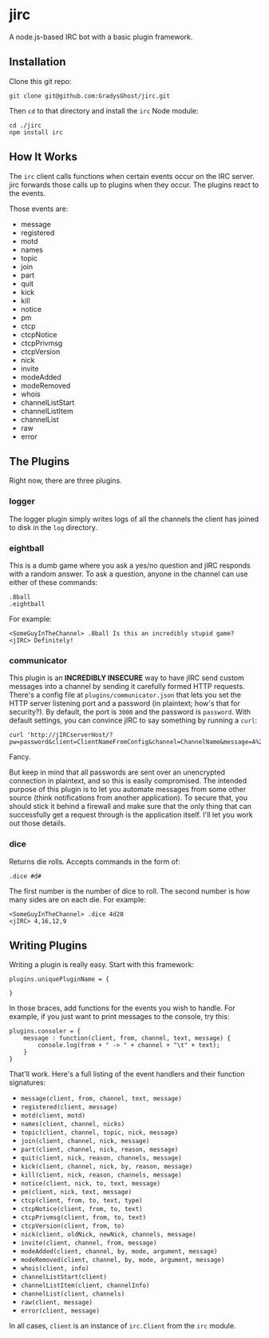 jirc
====

A node.js-based IRC bot with a basic plugin framework.

## Installation

Clone this git repo:

    git clone git@github.com:GradysGhost/jirc.git

Then `cd` to that directory and install the `irc` Node module:

    cd ./jirc
    npm install irc

## How It Works

The `irc` client calls functions when certain events occur on the IRC server. jirc forwards those calls up to plugins when they occur. The plugins react to the events.

Those events are:

 * message
 * registered
 * motd
 * names
 * topic
 * join
 * part
 * quit
 * kick
 * kill
 * notice
 * pm
 * ctcp
 * ctcpNotice
 * ctcpPrivmsg
 * ctcpVersion
 * nick
 * invite
 * modeAdded
 * modeRemoved
 * whois
 * channelListStart
 * channelListItem
 * channelList
 * raw
 * error

## The Plugins

Right now, there are three plugins.

### logger

The logger plugin simply writes logs of all the channels the client has joined to disk in the `log` directory.

### eightball

This is a dumb game where you ask a yes/no question and jIRC responds with a random answer. To ask a question, anyone in the channel can use either of these commands:

    .8ball
    .eightball

For example:

    <SomeGuyInTheChannel> .8ball Is this an incredibly stupid game?
    <jIRC> Definitely!

### communicator

This plugin is an **INCREDIBLY INSECURE** way to have jIRC send custom messages into a channel by sending it carefully formed HTTP requests. There's a config file at `plugins/communicator.json` that lets you set the HTTP server listening port and a password (in plaintext; how's that for security?). By default, the port is `3000` and the password is `password`. With default settings, you can convince jIRC to say something by running a `curl`:

    curl 'http://jIRCserverHost/?pw=password&client=ClientNameFromConfig&channel=ChannelName&message=A%20message'

Fancy.

But keep in mind that all passwords are sent over an unencrypted connection in plaintext, and so this is easily compromised. The intended purpose of this plugin is to let you automate messages from some other source (think notifications from another application). To secure that, you should stick it behind a firewall and make sure that the only thing that can successfully get a request through is the application itself. I'll let you work out those details.

### dice

Returns die rolls. Accepts commands in the form of:

    .dice #d#

The first number is the number of dice to roll. The second number is how many sides are on each die. For example:

    <SomeGuyInTheChannel> .dice 4d20
    <jIRC> 4,16,12,9

## Writing Plugins

Writing a plugin is really easy. Start with this framework:

    plugins.uniquePluginName = {
    
    }

In those braces, add functions for the events you wish to handle. For example, if you just want to print messages to the console, try this:

    plugins.consoler = {
        message : function(client, from, channel, text, message) {
            console.log(from + " -> " + channel + "\t" + text);
        }
    }

That'll work. Here's a full listing of the event handlers and their function signatures:

 * `message(client, from, channel, text, message)`
 * `registered(client, message)`
 * `motd(client, motd)`
 * `names(client, channel, nicks)`
 * `topic(client, channel, topic, nick, message)`
 * `join(client, channel, nick, message)`
 * `part(client, channel, nick, reason, message)`
 * `quit(client, nick, reason, channels, message)`
 * `kick(client, channel, nick, by, reason, message)`
 * `kill(client, nick, reason, channels, message)`
 * `notice(client, nick, to, text, message)`
 * `pm(client, nick, text, message)`
 * `ctcp(client, from, to, text, type)`
 * `ctcpNotice(client, from, to, text)`
 * `ctcpPrivmsg(client, from, to, text)`
 * `ctcpVersion(client, from, to)`
 * `nick(client, oldNick, newNick, channels, message)`
 * `invite(client, channel, from, message)`
 * `modeAdded(client, channel, by, mode, argument, message)`
 * `modeRemoved(client, channel, by, mode, argument, message)`
 * `whois(client, info)`
 * `channelListStart(client)`
 * `channelListItem(client, channelInfo)`
 * `channelList(client, channels)`
 * `raw(client, message)`
 * `error(client, message)`

In all cases, `client` is an instance of `irc.Client` from the `irc` module.
